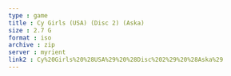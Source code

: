 ```yaml
---
type : game
title : Cy Girls (USA) (Disc 2) (Aska)
size : 2.7 G
format : iso
archive : zip
server : myrient
link2 : Cy%20Girls%20%28USA%29%20%28Disc%202%29%20%28Aska%29
---
```

